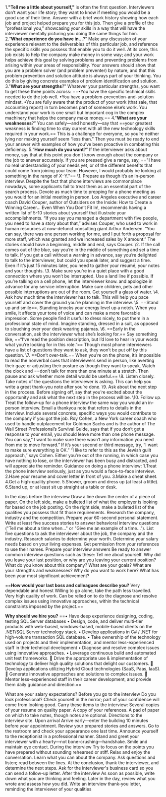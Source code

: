 1.**"Tell me a little about yourself,"** is often the first question. Interviewers don’t want your life story; they want to know if meeting you would be a good use of their time. Answer with a brief work history showing how each job and project helped prepare you for this job. Then give a profile of the "professional you," showcasing your skills in a way that will have the interviewer mentally picturing you doing the same things for him.  
2.“**What experience do you have in…**?” Make any discussion of your experience relevant to the deliverables of this particular job, and reference the specific skills you possess that enable you to do it well. At its core, this job exists to help the company make money in some way; and your work helps achieve this goal by solving problems and preventing problems from arising within your areas of responsibility. Your answers should show that you are a problem solver (and problem preventer) by nature, and that this problem prevention and solution attitude is always part of your thinking. You do this by giving concrete examples of problem identification and solution.
3."**What are your strengths**?" Whatever your particular strengths, you want to get these three points across:
==•You have the specific technical skills needed to do the job well.
•You have a problem-prevention-and-solution mindset.
•You are fully aware that the product of your work (that sale, that accounting report) in turn becomes part of someone else’s work. You understand your work is one small but important cog in the complex machinery that helps the company make money.==
4."**What are your weaknesses**?” You can safely—and honestly—say that ==your greatest weakness is finding time to stay current with all the new technology skills required in your work.== This is a challenge for everyone, so you’re neither lying nor making yourself seem “less than.” Then you must be ready to end your answer with examples of how you’ve been proactive in combating this deficiency.
5.“**How much do you want**?” If the interviewer asks about money, say that at this point you don't know enough about the company or the job to answer accurately. If you are pressed give a range, say, =="I have no real understanding of your needs yet, or of the different benefits that could come from joining your team. However, I would probably be looking at something in the range of $X-$Y."==
\1. Prepare as though it’s an in-person interview. Despite the fact that phone interviews are commonplace nowadays, some applicants fail to treat them as an essential part of the search process. Devote as much time to prepping for a phone meeting as you would for an initial meeting in person. Los Angeles executive and career coach David Couper, author of Outsiders on the Inside: How to Create a Winning Career… Even When You Don’t Fit In!, recommends having a written list of 5-10 stories about yourself that illustrate your accomplishments. “If you say you managed a department with five
people, you need to have a story about that,” advises Couper, who used to work in human resources at now-defunct consulting giant Arthur Andersen. “You can say, there was one person working for me, and I put forth a proposal for more staff, which was granted and we increased sales by X amount.” The stories should have a beginning, middle and end, says Couper.
\2. If the call comes out of the blue, say you’re in the middle of something and set a time to talk. If you get a call without a warning in advance, say you’re delighted to talk to the interviewer, but could you speak later, and suggest a time. Even if it’s just 15 minutes later, you need to gather your résumé, your notes and your thoughts.
\3. Make sure you’re in a quiet place with a good connection where you won’t be interrupted. Use a land line if possible. If you’re talking on a cell phone, let the interviewer know. and apologize in advance for any service interruption. Make sure children, pets and other possible interruptions are out of the room. Get yourself a glass of water.
\4. Ask how much time the interviewer has to talk. This will help you pace yourself and cover the ground you’re planning in the interview.
\5. ==Stand up and smile==. Standing knocks your energy level up a notch. When you smile, it affects your tone of voice and can make a more favorable impression. Some people find it useful to dress nicely, to put them in a professional state of mind. Imagine standing, dressed in a suit, as opposed to slouching over your desk wearing pajamas.
\6. ==Early in the conversation, ask the interviewer what she’s looking for.== Say something like, ==“I’ve read the position description, but I’d love to hear in your words what you’re looking for in this role.”== Though most phone interviewers have a list of questions they want to ask, they won’t be put off by this question.
\7. ==Don’t over-talk.== When you’re on the phone, it’s impossible to read the nonverbal cues that interviewers send in person, like averting their gaze or adjusting their posture as though they want to speak. Watch the clock and ==don’t talk for more than one minute at a stretch. Then pause and ask whether more detail would be useful.==
\8. Listen closely. Take notes of the questions the interviewer is asking. This can help you write a great thank-you note after you’re done.
\9. Ask about the next step in the process. Before signing off, say that you’re excited about the opportunity and ask what the next step in the process will be.
\10. Follow up. Treat the follow-up for a phone interview the same way you would an in-person interview. Email a thankyou note that refers to details in the interview. Include several concrete, specific ways you would contribute to the company if you got the job. Roy Cohen, a New York career coach who used to handle outplacement for Goldman Sachs and is the author of The Wall Street Professional’s Survival Guide, says that if you don’t get a response to your email, you should leave more than one phone message. You can say,” I want to make sure there wasn’t any information you need from me to move forward.” If it’s your second or third message, try, “I want to make sure everything is OK.” “I like to refer to this as the Jewish guilt approach,” says Cohen. Either you’re out of the running, in which case you have nothing to lose, or the interviewer has been busy and distracted, and will appreciate the reminder.
Guidance on doing a phone interview:
1.Treat the phone interview seriously, just as you would a face-to-face interview.
2.Have your resume and cover letter in front of you.
3.Make a cheat sheet.
4.Get a high-quality phone.
5.Shower, groom and dress up (at least a little).
6.Stand up, or at least sit up straight at a table or desk.

In the days before the interview
Draw a line down the center of a piece of paper. On the left side, make a bulleted list of what the employer is looking for based on the job posting. On the right side, make a bulleted list of the qualities you possess that fit those requirements.
Research the company, industry and the competition.
Prepare your 60-second personal statement.
Write at least five success stories to answer behavioral interview questions ("Tell me about a time when..." or "Give me an example of a time...").
List five questions to ask the interviewer about the job, the company and the industry.
Research salaries to determine your worth.
Determine your salary needs based on your living expenses.
Get permission from your references to use their names.
Prepare your interview answers
Be ready to answer common interview questions such as these:
Tell me about yourself.
Why did you leave your last position, or why are you leaving your current position?
What do you know about this company?
What are your goals?
What are your strengths and weaknesses?
Why do you want to work here?
What has been your most significant achievement?

==**How would your last boss and colleagues describe you?**
Very dependable and honest
Willing to go alone, take the path less travelled.
Very high quality of work.
Can be relied on to do the diagnose and resolve complex issues using innovative approaches, within the technical constraints imposed by the project.==

**Why should we hire you?**
==• Have deep experience designing, coding, testing SQL Server databases
• Design, code, and deliver multi-tier products with web-based, windows-based, mobile-based clients on the .NET/SQL Server technology stack.
• Develop applications in C# / .NET for high-volume transaction SQL database.
• Take ownership of the technology used on projects and their implementation, and mentor less-experienced staff in their technical development
• Diagnose and resolve complex issues using innovative approaches.
• Leverage continuous build and automated unit test frameworks.
 Drive the appropriate use & implementation of technology to deliver high quality solutions that delight our customers.
 Develop applications utilizing Hybrid Cloud technologies (SaaS, Paas, IaaS).
 Generate innovative approaches and solutions to complex issues.
 Mentor less-experienced staff in their career development, and provide them daily guidance and direction.==

What are your salary expectations?
Before you go to the interview
Do you look professional? Check yourself in the mirror; part of your confidence will come from looking good.
Carry these items to the interview:
Several copies of your resume on quality paper.
A copy of your references.
A pad of paper on which to take notes, though notes are optional.
Directions to the interview site.
Upon arrival
Arrive early—enter the building 10 minutes before your appointment.
Review your prepared stories and answers.
Go to the restroom and check your appearance one last time.
Announce yourself to the receptionist in a professional manner.
Stand and greet your interviewer with a hearty—not bone-crushing—handshake.
Smile and maintain eye contact.
During the interview
Try to focus on the points you have prepared without sounding rehearsed or stiff.
Relax and enjoy the conversation.
Learn what you can about the company.
Ask questions and listen; read between the lines.
At the conclusion, thank the interviewer, and determine the next steps.
Ask for the interviewer's business card so you can send a follow-up letter.
After the interview
As soon as possible, write down what you are thinking and feeling.
Later in the day, review what you wrote and assess how you did.
Write an interview thank-you letter, reminding the interviewer of your qualities  